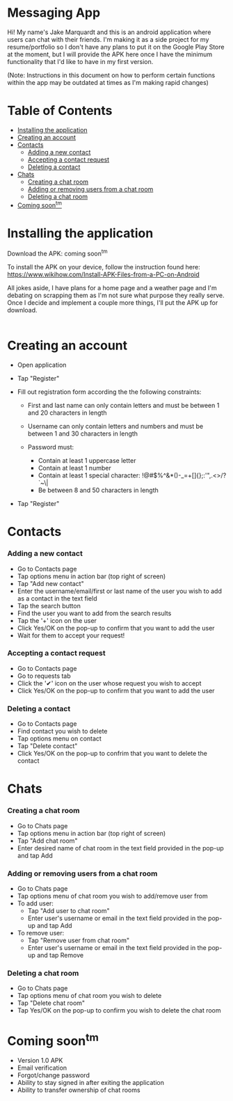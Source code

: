 # Messaging App

Hi! My name's Jake Marquardt and this is an android application where users can chat with their friends. I'm making it as a side project for my resume/portfolio so I don't have any plans to put it on the Google Play Store at the moment, but I will provide the APK here once I have the minimum functionality that I'd like to have in my first version.

(Note: Instructions in this document on how to perform certain functions within the app may be outdated at times as I'm making rapid changes)

# Table of Contents
- [Installing the application](#installing-the-application)
- [Creating an account](#creating-an-account)
- [Contacts](#contacts)
    - [Adding a new contact](#adding-a-new-contact)
    - [Accepting a contact request](#accepting-a-contact-request)
    - [Deleting a contact](#deleting-a-contact)
- [Chats](#chats)
    - [Creating a chat room](#creating-a-chat-room)
    - [Adding or removing users from a chat room](#adding-or-removing-users-from-a-chat-room)
    - [Deleting a chat room](#deleting-a-chat-room)
- [Coming soon<sup>tm](#coming-soonsuptm)

# Installing the application

Download the APK: coming soon<sup>tm</sup>

To install the APK on your device, follow the instruction found here:<br>
https://www.wikihow.com/Install-APK-Files-from-a-PC-on-Android

All jokes aside, I have plans for a home page and a weather page and I'm debating on scrapping them as I'm not sure what purpose they really serve. Once I decide and implement a couple more things, I'll put the APK up for download.<br>
<br>

# Creating an account

- Open application
- Tap "Register"
- Fill out registration form according the the following constraints:

  - First and last name can only contain letters and must be between 1 and 20 characters in length
  - Username can only contain letters and numbers and must be between 1 and 30 characters in length
  - Password must:

    - Contain at least 1 uppercase letter
    - Contain at least 1 number
    - Contain at least 1 special character: !@#$%^&*()-_=+[]{};:'",.<>/?`~\\|
    - Be between 8 and 50 characters in length
- Tap "Register"

# Contacts

### Adding a new contact

- Go to Contacts page
- Tap options menu in action bar (top right of screen)
- Tap "Add new contact"
- Enter the username/email/first or last name of the user you wish to add as a contact in the text field
- Tap the search button
- Find the user you want to add from the search results
- Tap the '+' icon on the user
- Click Yes/OK on the pop-up to confirm that you want to add the user
- Wait for them to accept your request!

### Accepting a contact request

- Go to Contacts page
- Go to requests tab
- Click the '&#10004;' icon on the user whose request you wish to accept
- Click Yes/OK on the pop-up to confirm that you want to add the user

### Deleting a contact

- Go to Contacts page
- Find contact you wish to delete
- Tap options menu on contact
- Tap "Delete contact"
- Click Yes/OK on the pop-up to confrim that you want to delete the contact

# Chats

### Creating a chat room

- Go to Chats page
- Tap options menu in action bar (top right of screen)
- Tap "Add chat room"
- Enter desired name of chat room in the text field provided in the pop-up and tap Add

### Adding or removing users from a chat room

- Go to Chats page
- Tap options menu of chat room you wish to add/remove user from
- To add user:
  - Tap "Add user to chat room"
  - Enter user's username or email in the text field provided in the pop-up and tap Add
- To remove user:
  - Tap "Remove user from chat room"
  - Enter user's username or email in the text field provided in the pop-up and tap Remove

### Deleting a chat room

- Go to Chats page
- Tap options menu of chat room you wish to delete
- Tap "Delete chat room"
- Tap Yes/OK on the pop-up to confirm you wish to delete the chat room

# Coming soon<sup>tm

- Version 1.0 APK
- Email verification
- Forgot/change password
- Ability to stay signed in after exiting the application
- Ability to transfer ownership of chat rooms
